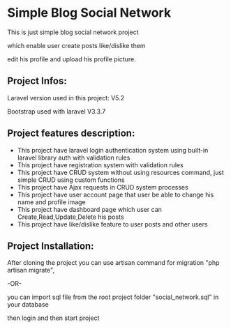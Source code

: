 # Simple Blog Social Network
This is just simple blog social network project

which enable user create posts like/dislike them

edit his profile and upload his profile picture.

Project Infos:
--------------
Laravel version used in this project: V5.2

Bootstrap used with laravel V3.3.7 

Project features description:
-----------------------------

- This project have laravel login authentication system using built-in laravel library auth with validation rules
- This project have registration system with validation rules
- This project have CRUD system without using resources command, just simple CRUD using custom functions
- This project have Ajax requests in CRUD system processes
- This project have user account page that user be able to change his name and profile image
- This project have dashboard page which user can Create,Read,Update,Delete his posts
- This project have like/dislike feature to user posts and other users

Project Installation:
---------------------
After cloning the project you can use artisan command for migration "php artisan migrate",

-OR- 

you can import sql file from the root project folder "social_network.sql" in your database 

then login and then start project
